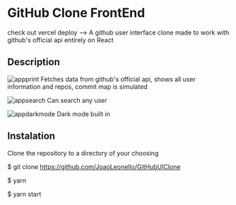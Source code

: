 # GitHub Clone FrontEnd
check out vercel deploy -->
A github user interface clone made to work with github's official api entirely on React

## Description
![appprint](https://user-images.githubusercontent.com/55457001/93316795-09117f80-f7e3-11ea-8cfb-bedbdd63f006.png)
Fetches data from github's official api, shows all user information and repos, commit map is simulated

![appsearch](https://user-images.githubusercontent.com/55457001/93316803-0a42ac80-f7e3-11ea-9818-02822e1b90b0.png)
Can search any user

![appdarkmode](https://user-images.githubusercontent.com/55457001/93316772-0151db00-f7e3-11ea-893a-89ebf27cc4a3.png)
Dark mode built in

## Instalation

Clone the repository to a directory of your choosing

$ git clone https://github.com/JoaoLeonello/GitHubUIClone

$ yarn

$ yarn start
